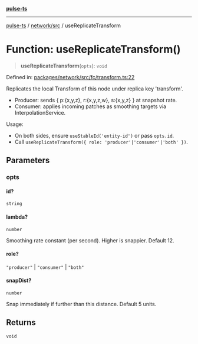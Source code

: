 [**pulse-ts**](../../../README.md)

***

[pulse-ts](../../../README.md) / [network/src](../README.md) / useReplicateTransform

# Function: useReplicateTransform()

> **useReplicateTransform**(`opts`): `void`

Defined in: [packages/network/src/fc/transform.ts:22](https://github.com/jlehett/pulse-ts/blob/d786433c7cb88fe7c30a7029f46dff58815931cc/packages/network/src/fc/transform.ts#L22)

Replicates the local Transform of this node under replica key 'transform'.

- Producer: sends { p:{x,y,z}, r:{x,y,z,w}, s:{x,y,z} } at snapshot rate.
- Consumer: applies incoming patches as smoothing targets via InterpolationService.

Usage:
- On both sides, ensure `useStableId('entity-id')` or pass `opts.id`.
- Call `useReplicateTransform({ role: 'producer'|'consumer'|'both' })`.

## Parameters

### opts

#### id?

`string`

#### lambda?

`number`

Smoothing rate constant (per second). Higher is snappier. Default 12.

#### role?

`"producer"` \| `"consumer"` \| `"both"`

#### snapDist?

`number`

Snap immediately if further than this distance. Default 5 units.

## Returns

`void`
